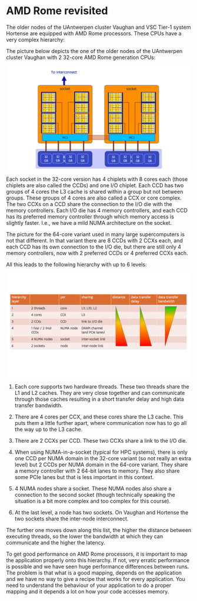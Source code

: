 # AMD Rome revisited

The older nodes of the UAntwerpen cluster Vaughan and VSC Tier-1 system Hortense 
are equipped with AMD Rome processors. These CPUs have a very complex hierarchy:

The picture below depicts the one of the older nodes of the UAntwerpen cluster
Vaughan with 2 32-core AMD Rome generation CPUs:

![Vaughan 32-core CPU AMD Rome ](../img/C02_S09_01_AMD_Rome_2.png)

Each socket in the 32-core version has 4 chiplets with 8 cores each (those chiplets
are also called the CCDs) and one I/O chiplet. Each CCD has two groups of 4 cores
the L3 cache is shared within a group but not between groups. These groups of 4 cores
are also called a CCX or core complex. The two CCXs on a CCD share the connection
to the I/O die with the memory controllers. Each I/O die has 4 memory controllers,
and each CCD has its preferred memory controller through which memory access is 
slightly faster. I.e., we have a mild NUMA architecture on the socket.

The picture for the 64-core variant used in many large supercomputers is not that 
different. In that variant there are 8 CCDs with 2 CCXs each, and each CCD has its 
own connection to the I/O die, but there are still only 4 memory controllers, now with
2 preferred CCDs or 4 preferred CCXs each.

All this leads to the following hierarchy with up to 6 levels:

![Hierarchy AMD Rome](../img/C03_S03_01_AMD_Rome_levels.png)

1.  Each core supports two hardware threads. These two threads share the L1 and L2 caches.
    They are very close together and can communicate through those caches resulting in 
    a short transfer delay and high data transfer bandwidth.

2.  There are 4 cores per CCX, and these cores share the L3 cache.
    This puts them a little further apart, where communication now has to go all
    the way up to the L3 cache.

3.  There are 2 CCXs per CCD. These two CCXs share a link to the I/O die.

4.  When using NUMA-in-a-socket (typical for HPC systems), there is only one
    CCD per NUMA domain in the 32-core variant (so not really an extra level)
    but 2 CCDs per NUMA domain in the 64-core variant. They share a memory
    controller with 2 64-bit lanes to memory. They also share some PCIe lanes
    but that is less important in this context.

5.  4 NUMA nodes share a socket. These NUMA nodes also share a connection
    to the second socket (though technically speaking the situation is a bit
    more complex and too complex for this course).

6.  At the last level, a node has two sockets. On Vaughan and Hortense the two
    sockets share the inter-node interconnect.

The further one moves down along this list, the higher the distance between
executing threads, so the lower the bandwidth at which they can communicate 
and the higher the latency.

To get good performance on AMD Rome processors, it is important to map the application
properly onto this hierarchy. If not, very erratic performance is possible and we have seen
huge performance differences between runs. The problem is that what is a good mapping, depends
on the application and we have no way to give a recipe that works for every application. 
You need to understand the behaviour of your application to do a proper mapping and it depends
a lot on how your code accesses memory.
